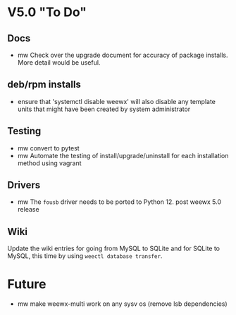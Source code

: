 # V5.0 "To Do"


## Docs

- mw Check over the upgrade document for accuracy of package installs. More
  detail would be useful.


## deb/rpm installs

- ensure that 'systemctl disable weewx' will also disable any template units
    that might have been created by system administrator


## Testing

- mw convert to pytest
- mw Automate the testing of install/upgrade/uninstall for each installation
    method using vagrant


## Drivers

- mw The `fousb` driver needs to be ported to Python 12.  post weewx 5.0 release


## Wiki

Update the wiki entries for going from MySQL to SQLite and for SQLite to MySQL,
this time by using `weectl database transfer`.

# Future

- mw make weewx-multi work on any sysv os (remove lsb dependencies)
